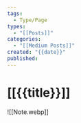 ```yaml
---
tags:
  - Type/Page
types:
  - "[[Posts]]"
categories:
  - "[[Medium Posts]]"
created: "{{date}}"
published:
---
```

# [[{{title}}]]

![[Note.webp]]